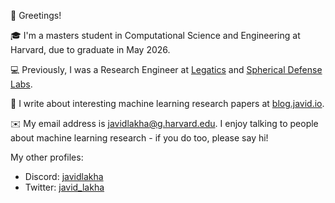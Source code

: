 👋 Greetings!

🎓 I'm a masters student in Computational Science and Engineering at Harvard, due to graduate in May 2026.

💻 Previously, I was a Research Engineer at [Legatics](https://www.legatics.com/) and [Spherical Defense Labs](https://sphericaldefense.com/).

🔬 I write about interesting machine learning research papers at [blog.javid.io](https://blog.javid.io/).

✉️ My email address is [javidlakha@g.harvard.edu](mailto:javidlakha@g.harvard.edu). I enjoy talking to people about machine learning research - if you do too, please say hi!

My other profiles:
* Discord: [javidlakha](https://discord.com/users/javidlakha)
* Twitter: [javid_lakha](https://twitter.com/javid_lakha)
